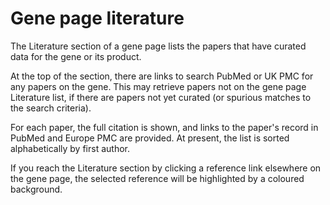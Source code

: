 # Gene page literature

The Literature section of a gene page lists the papers that have curated
data for the gene or its product.

At the top of the section, there are links to search PubMed or UK PMC
for any papers on the gene. This may retrieve papers not on the gene
page Literature list, if there are papers not yet curated (or spurious
matches to the search criteria).

For each paper, the full citation is shown, and links to the paper's
record in PubMed and Europe PMC are provided. At present, the list is
sorted alphabetically by first author.

If you reach the Literature section by clicking a reference link
elsewhere on the gene page, the selected reference will be highlighted
by a coloured background.

